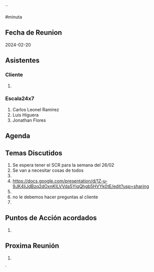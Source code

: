 ``

#minuta
## Fecha de Reunion
2024-02-20

## Asistentes

### Cliente
1. 
### Escala24x7
1. Carlos Leonel Ramírez
2. Luis Higuera
3. Jonathan Flores

## Agenda

## Temas Discutidos
1. Se espera tener el SCR para la semana del 26/02
2. Se van a necesitar cosas de todos
3. 
4. https://docs.google.com/presentation/d/1Z-u-9JK4liJdBzq2dOxnKILVVda5YjqQhgb5HVYk0tE/edit?usp=sharing
5. 
6. no le debemos hacer preguntas al cliente
7. 

## Puntos de Acción acordados
1. 

## Proxima Reunión
1.  

`